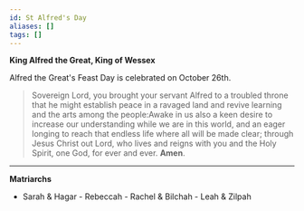 ```yaml
---
id: St Alfred's Day
aliases: []
tags: []
---
```


**King Alfred the Great, King of Wessex**

Alfred the Great's Feast Day is celebrated on October 26th.

> Sovereign Lord, you brought your servant Alfred to a troubled throne that he might establish peace in a ravaged land and revive learning and the arts among the people:Awake in us also a keen desire to increase our understanding while we are in this world, and an eager longing to reach that endless life where all will be made clear; through Jesus Christ out Lord, who lives and reigns with you and the Holy Spirit, one God, for ever and ever. **Amen**.

---

**Matriarchs**

- Sarah & Hagar - Rebeccah - Rachel & Bilchah - Leah & Zilpah
